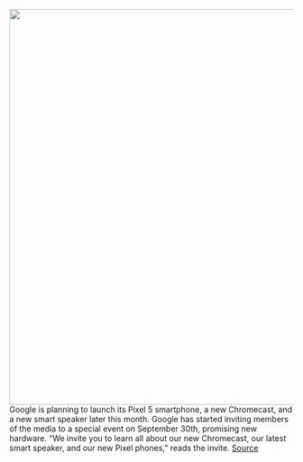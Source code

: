 <img src='https://cdn.vox-cdn.com/thumbor/Zx2s7mcQFdCjKYgxeZ182tPefxQ=/0x0:5902x4529/1200x800/filters:focal(2479x1793:3423x2737)/cdn.vox-cdn.com/uploads/chorus_image/image/67403488/5G_pre_announce__1_.0.jpg' width='700px' /><br/>
Google is planning to launch its Pixel 5 smartphone, a new Chromecast, and a new smart speaker later this month. Google has started inviting members of the media to a special event on September 30th, promising new hardware. “We invite you to learn all about our new Chromecast, our latest smart speaker, and our new Pixel phones,” reads the invite.
<a href='https://www.theverge.com/2020/9/14/21436388/google-pixel-5-chromecast-speaker-launch-september-30th'> Source <a/>